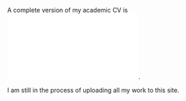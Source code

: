A complete version of my academic CV is ![here](./docs/S_Marilina_2021_resume.pdf).

I am still in the process of uploading all my work to this site.
